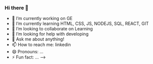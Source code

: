 ### Hi there 👋



- 🔭 I’m currently working on GE 
- 🌱 I’m currently learning HTML, CSS, JS, NODEJS, SQL, REACT, GIT
- 👯 I’m looking to collaborate on Learning
- 🤔 I’m looking for help with developing 
- 💬 Ask me about anything!
- 📫 How to reach me: linkedin
- 😄 Pronouns: ...
- ⚡ Fun fact: ...
-->
